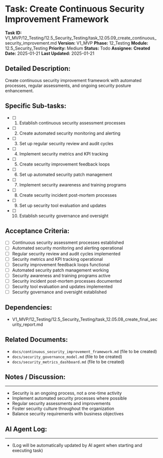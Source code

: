 # Task: Create Continuous Security Improvement Framework

**Task ID:** V1_MVP/12_Testing/12.5_Security_Testing/task_12.05.09_create_continuous_security_improvement.md
**Version:** V1_MVP
**Phase:** 12_Testing
**Module:** 12.5_Security_Testing
**Priority:** Medium
**Status:** Todo
**Assignee:**
**Created Date:** 2025-01-21
**Last Updated:** 2025-01-21

## Detailed Description:
Create continuous security improvement framework with automated processes, regular assessments, and ongoing security posture enhancement.

## Specific Sub-tasks:
- [ ] 1. Establish continuous security assessment processes
- [ ] 2. Create automated security monitoring and alerting
- [ ] 3. Set up regular security review and audit cycles
- [ ] 4. Implement security metrics and KPI tracking
- [ ] 5. Create security improvement feedback loops
- [ ] 6. Set up automated security patch management
- [ ] 7. Implement security awareness and training programs
- [ ] 8. Create security incident post-mortem processes
- [ ] 9. Set up security tool evaluation and updates
- [ ] 10. Establish security governance and oversight

## Acceptance Criteria:
- [ ] Continuous security assessment processes established
- [ ] Automated security monitoring and alerting operational
- [ ] Regular security review and audit cycles implemented
- [ ] Security metrics and KPI tracking operational
- [ ] Security improvement feedback loops functional
- [ ] Automated security patch management working
- [ ] Security awareness and training programs active
- [ ] Security incident post-mortem processes documented
- [ ] Security tool evaluation and updates implemented
- [ ] Security governance and oversight established

## Dependencies:
- V1_MVP/12_Testing/12.5_Security_Testing/task_12.05.08_create_final_security_report.md

## Related Documents:
- `docs/continuous_security_improvement_framework.md` (file to be created)
- `docs/security_governance_model.md` (file to be created)
- `docs/security_metrics_dashboard.md` (file to be created)

## Notes / Discussion:
---
* Security is an ongoing process, not a one-time activity
* Implement automated security processes where possible
* Regular security assessments and improvements
* Foster security culture throughout the organization
* Balance security requirements with business objectives

## AI Agent Log:
---
* (Log will be automatically updated by AI agent when starting and executing task)